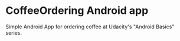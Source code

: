 CoffeeOrdering Android app
==========================

Simple Android App for ordering coffee at Udacity's "Android Basics" series.

